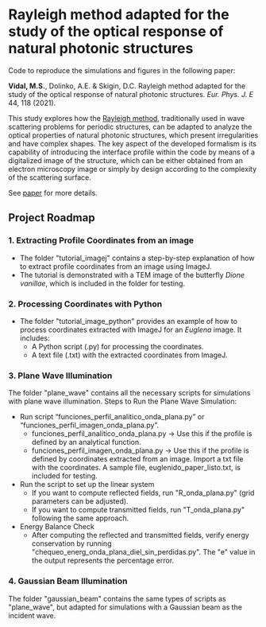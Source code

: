 # Rayleigh method adapted for the study of the optical response of natural photonic structures

Code to reproduce the simulations and figures in the following paper:

**Vidal, M.S.**, Dolinko, A.E. & Skigin, D.C. Rayleigh method adapted for the study of the optical response of natural photonic structures. *Eur. Phys. J. E* 44, 118 (2021).

This study explores how the [Rayleigh method](https://royalsocietypublishing.org/doi/10.1098/rspa.1907.0051), traditionally used in wave scattering problems for periodic structures, can be adapted to analyze the optical properties of natural photonic structures, which present irregularities and have complex shapes. The key aspect of the developed formalism is its capability of introducing the interface profile within the code by means of a digitalized
image of the structure, which can be either obtained from an electron microscopy image or simply by design according to the complexity of the scattering surface.

See [paper](https://link.springer.com/article/10.1140/epje/s10189-021-00124-8) for more details. 

## Project Roadmap
### 1. Extracting Profile Coordinates from an image
* The folder "tutorial_imagej" contains a step-by-step explanation of how to extract profile coordinates from an image using ImageJ.
* The tutorial is demonstrated with a TEM image of the butterfly *Dione vanillae*, which is included in the folder for testing.
### 2. Processing Coordinates with Python
* The folder "tutorial_image_python" provides an example of how to process coordinates extracted with ImageJ for an *Euglena* image. It includes:
    - A Python script (.py) for processing the coordinates.
    - A text file (.txt) with the extracted coordinates from ImageJ.
### 3. Plane Wave Illumination
The folder "plane_wave" contains all the necessary scripts for simulations with plane wave illumination.
Steps to Run the Plane Wave Simulation:
  * Run script “funciones_perfil_analitico_onda_plana.py” or “funciones_perfil_imagen_onda_plana.py”.
    - funciones_perfil_analitico_onda_plana.py → Use this if the profile is defined by an analytical function.
    - funciones_perfil_imagen_onda_plana.py → Use this if the profile is defined by coordinates extracted from an image. Import a txt file with the coordinates. A sample file, euglenido_paper_listo.txt, is included for testing.
  * Run the script to set up the linear system
    - If you want to compute reflected fields, run "R_onda_plana.py" (grid parameters can be adjusted).
    - If you want to compute transmitted fields, run "T_onda_plana.py" following the same approach.
  * Energy Balance Check
     - After computing the reflected and transmitted fields, verify energy conservation by running "chequeo_energ_onda_plana_diel_sin_perdidas.py". The "e" value in the output represents the percentage error.
### 4. Gaussian Beam Illumination
The folder "gaussian_beam" contains the same types of scripts as "plane_wave", but adapted for simulations with a Gaussian beam as the incident wave.
